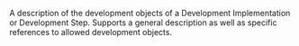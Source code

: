 A description of the development objects of a Development Implementation or Development Step. Supports a general description as well as specific references to allowed development objects.